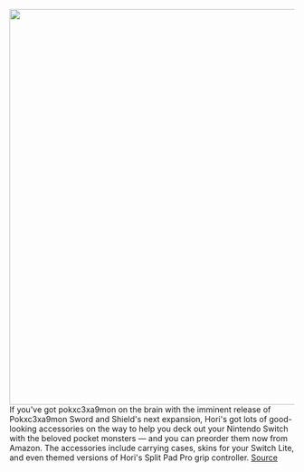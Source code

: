 <img src='https://cdn.vox-cdn.com/thumbor/caoByZnG4GgY1Lu0rKjxInNW5vg=/0x0:2250x2250/1200x800/filters:focal(945x945:1305x1305)/cdn.vox-cdn.com/uploads/chorus_image/image/67598693/EjwMB_yX0AcOsC_.0.jpeg' width='700px' /><br/>
If you've got pokxc3xa9mon on the brain with the imminent release of Pokxc3xa9mon Sword and Shield's next expansion, Hori's got lots of good-looking accessories on the way to help you deck out your Nintendo Switch with the beloved pocket monsters — and you can preorder them now from Amazon. The accessories include carrying cases, skins for your Switch Lite, and even themed versions of Hori's Split Pad Pro grip controller.
<a href='https://www.theverge.com/2020/10/7/21506957/hori-pokemon-themed-nintendo-switch-accessories-gear'> Source <a/>